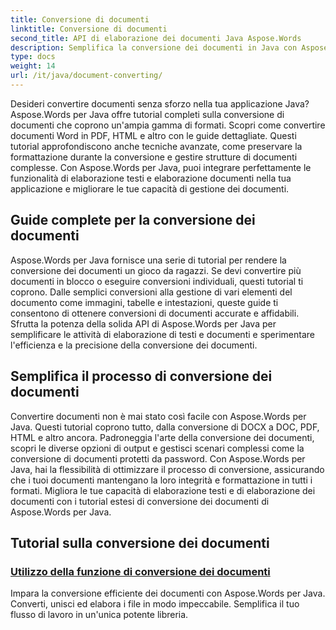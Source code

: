 ```yaml
---
title: Conversione di documenti
linktitle: Conversione di documenti
second_title: API di elaborazione dei documenti Java Aspose.Words
description: Semplifica la conversione dei documenti in Java con Aspose.Words! Scopri guide complete per l'elaborazione di testi e documenti
type: docs
weight: 14
url: /it/java/document-converting/
---
```


Desideri convertire documenti senza sforzo nella tua applicazione Java? Aspose.Words per Java offre tutorial completi sulla conversione di documenti che coprono un'ampia gamma di formati. Scopri come convertire documenti Word in PDF, HTML e altro con le guide dettagliate. Questi tutorial approfondiscono anche tecniche avanzate, come preservare la formattazione durante la conversione e gestire strutture di documenti complesse. Con Aspose.Words per Java, puoi integrare perfettamente le funzionalità di elaborazione testi e elaborazione documenti nella tua applicazione e migliorare le tue capacità di gestione dei documenti.

## Guide complete per la conversione dei documenti

Aspose.Words per Java fornisce una serie di tutorial per rendere la conversione dei documenti un gioco da ragazzi. Se devi convertire più documenti in blocco o eseguire conversioni individuali, questi tutorial ti coprono. Dalle semplici conversioni alla gestione di vari elementi del documento come immagini, tabelle e intestazioni, queste guide ti consentono di ottenere conversioni di documenti accurate e affidabili. Sfrutta la potenza della solida API di Aspose.Words per Java per semplificare le attività di elaborazione di testi e documenti e sperimentare l'efficienza e la precisione della conversione dei documenti.

## Semplifica il processo di conversione dei documenti

Convertire documenti non è mai stato così facile con Aspose.Words per Java. Questi tutorial coprono tutto, dalla conversione di DOCX a DOC, PDF, HTML e altro ancora. Padroneggia l'arte della conversione dei documenti, scopri le diverse opzioni di output e gestisci scenari complessi come la conversione di documenti protetti da password. Con Aspose.Words per Java, hai la flessibilità di ottimizzare il processo di conversione, assicurando che i tuoi documenti mantengano la loro integrità e formattazione in tutti i formati. Migliora le tue capacità di elaborazione testi e di elaborazione dei documenti con i tutorial estesi di conversione dei documenti di Aspose.Words per Java.

## Tutorial sulla conversione dei documenti

### [Utilizzo della funzione di conversione dei documenti](./using-document-converting/)
Impara la conversione efficiente dei documenti con Aspose.Words per Java. Converti, unisci ed elabora i file in modo impeccabile. Semplifica il tuo flusso di lavoro in un'unica potente libreria.
